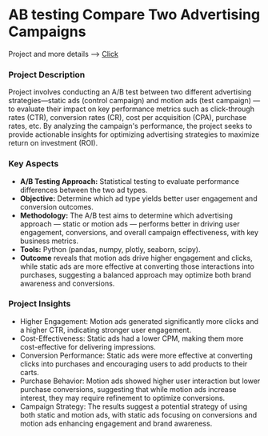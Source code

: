 # AB testing Compare Two Advertising Campaigns
Project and more details --> [Click](https://github.com/ilonakandela/projects/blob/main/AB%20testing%20Compare%20Two%20Advertising%20Campaigns/AB%20testing%20Compare%20Two%20Advertising%20Campaigns.ipynb)

### Project Description
Project involves conducting an A/B test between two different advertising strategies—static ads (control campaign) and motion ads (test campaign) — to evaluate their impact on key performance metrics such as click-through rates (CTR), conversion rates (CR), cost per acquisition (CPA), purchase rates, etc. By analyzing the campaign's performance, the project seeks to provide actionable insights for optimizing advertising strategies to maximize return on investment (ROI).

### Key Aspects 
- **A/B Testing Approach:** Statistical testing to evaluate performance differences between the two ad types.
- **Objective:** Determine which ad type yields better user engagement and conversion outcomes.
- **Methodology:** The A/B test aims to determine which advertising approach — static or motion ads — performs better in driving user engagement, conversions, and overall campaign effectiveness, with key business metrics.
- **Tools:** Python (pandas, numpy, plotly, seaborn, scipy).
- **Outcome** reveals that motion ads drive higher engagement and clicks, while static ads are more effective at converting those interactions into purchases, suggesting a balanced approach may optimize both brand awareness and conversions.

### Project Insights
- Higher Engagement: Motion ads generated significantly more clicks and a higher CTR, indicating stronger user engagement.
- Cost-Effectiveness: Static ads had a lower CPM, making them more cost-effective for delivering impressions.
- Conversion Performance: Static ads were more effective at converting clicks into purchases and encouraging users to add products to their carts.
- Purchase Behavior: Motion ads showed higher user interaction but lower purchase conversions, suggesting that while motion ads increase interest, they may require refinement to optimize conversions.
- Campaign Strategy: The results suggest a potential strategy of using both static and motion ads, with static ads focusing on conversions and motion ads enhancing engagement and brand awareness.
